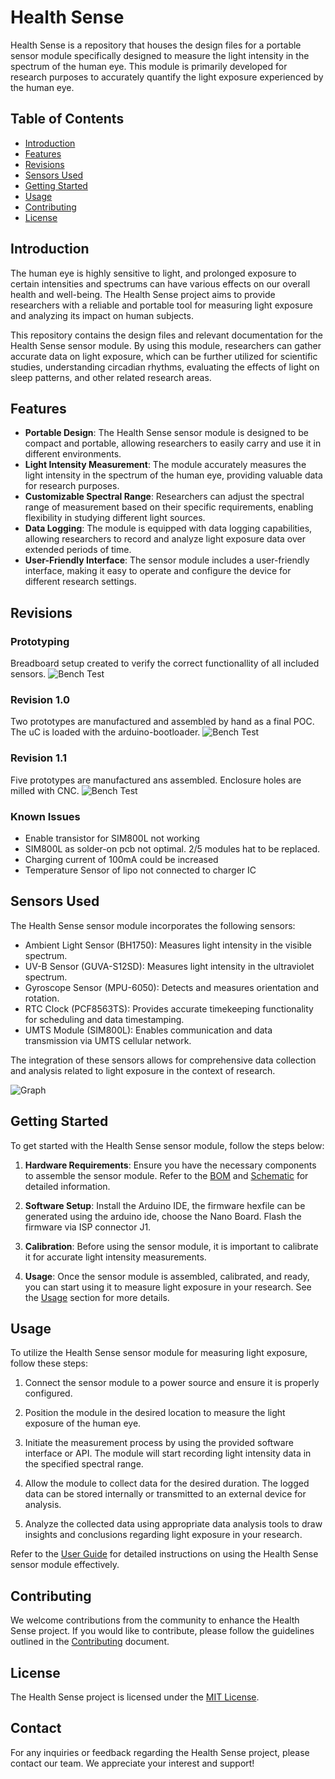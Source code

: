 

# Health Sense

Health Sense is a repository that houses the design files for a portable sensor module specifically designed to measure the light intensity in the spectrum of the human eye. This module is primarily developed for research purposes to accurately quantify the light exposure experienced by the human eye.

## Table of Contents
- [Introduction](#introduction)
- [Features](#features)
- [Revisions](#Revisions)
- [Sensors Used](#sensors-used)
- [Getting Started](#getting-started)
- [Usage](#usage)
- [Contributing](#contributing)
- [License](#license)

## Introduction

The human eye is highly sensitive to light, and prolonged exposure to certain intensities and spectrums can have various effects on our overall health and well-being. The Health Sense project aims to provide researchers with a reliable and portable tool for measuring light exposure and analyzing its impact on human subjects.

This repository contains the design files and relevant documentation for the Health Sense sensor module. By using this module, researchers can gather accurate data on light exposure, which can be further utilized for scientific studies, understanding circadian rhythms, evaluating the effects of light on sleep patterns, and other related research areas.

## Features

- **Portable Design**: The Health Sense sensor module is designed to be compact and portable, allowing researchers to easily carry and use it in different environments.
- **Light Intensity Measurement**: The module accurately measures the light intensity in the spectrum of the human eye, providing valuable data for research purposes.
- **Customizable Spectral Range**: Researchers can adjust the spectral range of measurement based on their specific requirements, enabling flexibility in studying different light sources.
- **Data Logging**: The module is equipped with data logging capabilities, allowing researchers to record and analyze light exposure data over extended periods of time.
- **User-Friendly Interface**: The sensor module includes a user-friendly interface, making it easy to operate and configure the device for different research settings.

## Revisions
### Prototyping
Breadboard setup created to verify the correct functionallity of all included sensors.
![Bench Test](img/Prototype.jpg)
### Revision 1.0
Two prototypes are manufactured and assembled by hand as a final POC. The uC is loaded with the arduino-bootloader.
![Bench Test](img/Rev_1.0.jpg)
### Revision 1.1
Five prototypes are manufactured ans assembled. Enclosure holes are milled with CNC.
![Bench Test](img/Rev_1.1.jpg)
### Known Issues
* Enable transistor for SIM800L not working
* SIM800L as solder-on pcb not optimal. 2/5 modules hat to be replaced.
* Charging current of 100mA could be increased
* Temperature Sensor of lipo not connected to charger IC

## Sensors Used

The Health Sense sensor module incorporates the following sensors:

- Ambient Light Sensor (BH1750): Measures light intensity in the visible spectrum.
- UV-B Sensor (GUVA-S12SD): Measures light intensity in the ultraviolet spectrum.
- Gyroscope Sensor (MPU-6050): Detects and measures orientation and rotation.
- RTC Clock (PCF8563TS): Provides accurate timekeeping functionality for scheduling and data timestamping.
- UMTS Module (SIM800L): Enables communication and data transmission via UMTS cellular network.

The integration of these sensors allows for comprehensive data collection and analysis related to light exposure in the context of research.

![Graph](doku/graph.png)

## Getting Started

To get started with the Health Sense sensor module, follow the steps below:

1. **Hardware Requirements**: Ensure you have the necessary components to assemble the sensor module. Refer to the [BOM](docs/BillOfMaterials_v1.1.csv) and [Schematic](HealthSenseSchematic_v1.1.pdf) for detailed information.


2. **Software Setup**: Install the Arduino IDE, the firmware hexfile can be generated using the arduino ide, choose the Nano Board. Flash the firmware via ISP connector J1.

3. **Calibration**: Before using the sensor module, it is important to calibrate it for accurate light intensity measurements.

4. **Usage**: Once the sensor module is assembled, calibrated, and ready, you can start using it to measure light exposure in your research. See the [Usage](#usage) section for more details.


## Usage

To utilize the Health Sense sensor module for measuring light exposure, follow these steps:

1. Connect the sensor module to a power source and ensure it is properly configured.

2. Position the module in the desired location to measure the light exposure of the human eye.

3. Initiate the measurement process by using the provided software interface or API. The module will start recording light intensity data in the specified spectral range.

4. Allow the module to collect data for the desired duration. The logged data can be stored internally or transmitted to an external device for analysis.

5. Analyze the collected data using appropriate data analysis tools to draw insights and conclusions regarding light exposure in your research.

Refer to the [User Guide](docs/user_guide.md) for detailed instructions on using the Health Sense sensor module effectively.

## Contributing

We welcome contributions from the community to enhance the Health Sense project. If you would like to contribute, please follow the guidelines outlined in the [Contributing](CONTRIBUTING.md) document.

## License

The Health Sense project is licensed under the [MIT License](LICENSE). 

## Contact

For any inquiries or feedback regarding the Health Sense project, please contact our team. We appreciate your interest and support!
